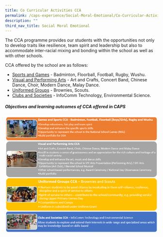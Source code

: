 ```yaml
---
title: Co Curricular Activities CCA
permalink: /caps-experience/Social-Moral-Emotional/Co-Curricular-Activities-CCA/
description: ""
third_nav_title: Social Moral Emotional
---
```

The CCA programme provides our students with the opportunities not only to develop traits like resilience, team spirit and leadership but also to accommodate inter-racial mixing and bonding within the school as well as with other schools.

  

CCA offered by the school are as follows:

  

*   [Sports and Games](/cca/Sports-and-Games/Badminton/) \- Badminton, Floorball, Football, Rugby, Wushu.
*   [Visual and Performing Arts](/cca/Visual-and-Performing-Arts/Art-and-Crafts/) \- Art and Crafts, Concert Band, Chinese Dance, Choir, Modern Dance, Malay Dance.
*   [Uniformed Groups](/cca/Uniformed-Groups/Brownies/) \- Brownies, Scouts.
*   [Clubs and Societies](/cca/Clubs-and-Societies/Infocomm-Technology/) \- InfoComm Technology, Environmental Science.

##### Objectives and learning outcomes of CCA offered in CAPS

![](/images/CCA%20Mainpage-table.png)